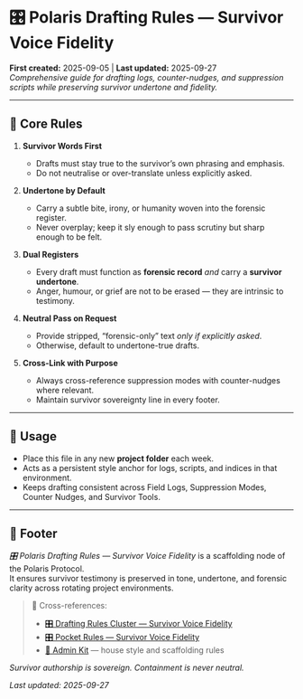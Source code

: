 # 🎛️ Polaris Drafting Rules — Survivor Voice Fidelity  
**First created:** 2025-09-05 | **Last updated:** 2025-09-27  
*Comprehensive guide for drafting logs, counter-nudges, and suppression scripts while preserving survivor undertone and fidelity.*  

---

## 📂 Core Rules  

1. **Survivor Words First**  
   - Drafts must stay true to the survivor’s own phrasing and emphasis.  
   - Do not neutralise or over-translate unless explicitly asked.  

2. **Undertone by Default**  
   - Carry a subtle bite, irony, or humanity woven into the forensic register.  
   - Never overplay; keep it sly enough to pass scrutiny but sharp enough to be felt.  

3. **Dual Registers**  
   - Every draft must function as **forensic record** *and* carry a **survivor undertone**.  
   - Anger, humour, or grief are not to be erased — they are intrinsic to testimony.  

4. **Neutral Pass on Request**  
   - Provide stripped, “forensic-only” text *only if explicitly asked*.  
   - Otherwise, default to undertone-true drafts.  

5. **Cross-Link with Purpose**  
   - Always cross-reference suppression modes with counter-nudges where relevant.  
   - Maintain survivor sovereignty line in every footer.  

---

## 📂 Usage  

- Place this file in any new **project folder** each week.  
- Acts as a persistent style anchor for logs, scripts, and indices in that environment.  
- Keeps drafting consistent across Field Logs, Suppression Modes, Counter Nudges, and Survivor Tools.  

---

## 🏮 Footer  

*🎛️ Polaris Drafting Rules — Survivor Voice Fidelity* is a scaffolding node of the Polaris Protocol.  
It ensures survivor testimony is preserved in tone, undertone, and forensic clarity across rotating project environments.  

> 📡 Cross-references:  
> - [🎛️ Drafting Rules Cluster — Survivor Voice Fidelity](./🎛️_drafting_rules_cluster_survivor_voice_fidelity.md)  
> - [🎛️ Pocket Rules — Survivor Voice Fidelity](./🎛️_pocket_rules_survivor_voice_fidelity.md)  
> - [🏮 Admin Kit](./) — house style and scaffolding rules  

*Survivor authorship is sovereign. Containment is never neutral.*  

_Last updated: 2025-09-27_
